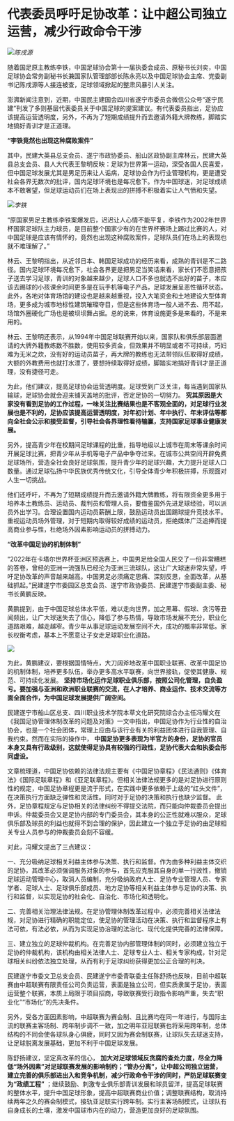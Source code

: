 # 代表委员呼吁足协改革：让中超公司独立运营，减少行政命令干涉

![](https://inews.gtimg.com/newsapp_bt/0/15672593570/1000)_陈戌源_

随着国足原主教练李铁，中国足球协会第十一届执委会成员、原秘书长刘奕，中国足球协会常务副秘书长兼国家队管理部部长陈永亮以及中国足球协会主席、党委副书记陈戌源等人接连被查，足球领域掀起的整肃风暴引人关注。

澎湃新闻注意到，近期，中国民主建国会四川省遂宁市委员会微信公众号“遂宁民建”刊发了多则基层代表委员关于中国足球的提案建议。有代表委员指出，足协应该提高运营透明度，另外，不再为了短期成绩提升而去邀请外籍大牌教练，脚踏实地搞好青训才是正道理。

**“李铁竟然也出现这种腐败案件”**

其中，民建大英县总支会员、遂宁市政协委员、船山区政协副主席林云，民建大英县总支会员、县人大代表王黎明反映：足球为世界第一运动，深受各国人民喜爱，但中国足球发展尤其是男足历来让人诟病，足球协会作为行业管理机构，更是遭受社会各界无数次的批评，国内足球环境也是每况愈下。作为中国球迷，对足球成绩本不敢奢望，但足球运动员们在场上表现出的拼搏不积极着实让人气愤和失望。

![](https://inews.gtimg.com/newsapp_bt/0/15455665060/1000)_李铁_

“原国家男足主教练李铁案爆发后，迟迟让人心情不能平复，李铁作为2002年世界杯国家足球队主力球员，是目前整个国家少有的在世界杯赛场上踢过比赛的人，对中国足球是应该有情怀的，竟然也出现这种腐败案件，足球队员们在场上的表现也就不难理解了。”

林云、王黎明指出，从近邻日本、韩国足球成功的经历来看，成熟的青训是不二路径。国内足球环境每况愈下，社会各界更是把男足当笑话来看，家长们不愿意把孩子送去学习足球，青训的对象越来越少，足球人口不多也就选不出好的苗子，本应该去踢球的小孩课余时间更多是在玩手机等电子产品，足球发展呈恶性循环状态。此外，各地对体育场馆的建设也是越来越重视，投入大笔资金和土地建设大型体育场，更多成为城市地标性建筑璀璨夺目，但是这些体育场一般人进不去、用不起，场馆外圈硬化广场也是被坝坝舞占据。总的说来，体育设施更多是来看的，不是来用的。

林云、王黎明还表示，从1994年中国足球联赛开始以来，国家队和俱乐部层面邀请的大牌外籍教练数不胜数，使用较多资金，但效果并不明显或者不可持续，巧妇难为无米之炊，没有好的运动员苗子，再大牌的教练也无法带领队伍取得好成绩，大额的外教费用也就打水漂了，要想持续取得好成绩，脚踏实地搞好青训才是正道理，没有捷径可走。

为此，他们建议，提高足球协会运营透明度。足球受到广泛关注，每当遇到国家队输球，足球协会就会迎来铺天盖地的批评，否定足协的一切努力。
**究其原因是大家没有看到足协的工作过程，一味关注比赛结果也是不客观全面的，对足球行业发展也是不利的，足协应该提高运营透明度，对年初计划、年中执行、年末评估等都向全社会公示和接受监督，引导社会各界理性看待输赢，支持国家足球事业健康发展。**

另外，提高青少年在校期间足球课程的比重，指导地级以上城市在周末等课余时间开展足球比赛，把青少年从手机等电子产品中争夺过来。在城市公共空间开辟免费足球场所，营造全社会良好足球氛围，提升青少年的足球兴趣，大力提升足球人口数量。通过足球弘扬中华民族优秀传统文化，引导全体青少年积极拼搏，乐观面对人生一切挑战。

他们还呼吁，不再为了短期成绩提升而去邀请外籍大牌教练，将有限资金更多用于培养本土教练员、运动员、裁判员和管理人员，要借鉴国外先进足球经验，可以派员外出学习。合理设置国内运动员薪酬上限，鼓励运动员出国踢球提升竞技水平。重视运动员场外管理，对于短期内取得较好成绩的运动员，拒绝媒体广泛追捧而提高商业参与性，杜绝场外因素影响运动员的拼搏动力。

**“改革中国足协的机制体制”**

“2022年在卡塔尔世界杯亚洲区预选赛上，中国男足给全国人民交了一份非常糟糕的答卷，曾经的亚洲一流强队已经沦为亚洲三流球队，这让广大球迷非常失望，呼吁足协改革的声音越来越高。中国男足必须痛定思痛、深刻反思，全面改革，从基础抓起。”民建遂宁市委园区总支会员、遂宁市政协委员、民建遂宁市委副主委、秘书长黄鹏反映。

黄鹏提到，由于中国足球总体水平低，难以走向世界，加之黑幕、假球、贪污等丑闻频出，让广大球迷失去了信心，降低了参与热情，导致市场发展不充分，职业化道路艰难，越走越窄。青少年从事足球运动发展空间不大，成功的概率非常低。家长权衡考虑，基本上不愿意让子女走足球职业化道路。

![](https://inews.gtimg.com/newsapp_bt/0/15672593577/1000)

为此，黄鹏建议，要根据国情特点，大刀阔斧地改革中国职业联赛、改革中国足协的机制体制，培养更多队伍，举办更多高水平联赛，向世界接轨，促使其健康、规范、可持续化发展。
**坚持市场化运作足球职业俱乐部，按照公司化管理，自负盈亏。要加强与亚洲和欧洲职业联赛的交流，在人才培养、商业运作、技术交流等方面全面合作，为中国足球发展提供广阔空间。**

民建遂宁市船山区总支、四川职业技术学院本草文化研究院综合办主任冯耀文在《我国足协管理体制改革的问题及对策》一文中指出，中国足协作为行业性的自治协会，也是一个社会团体，常理上应由与该行业有关的利益团体进行自我管理、自我约束。然而在实际的操作中，
**中国足协更多表现为半官方的身份，足协的官员本身又具有行政级别，这就使得足协具有较强的行政性，足协代表大会和执委会形同虚设。**

文章梳理道，中国足协依赖的法律法规主要有《中国足协章程》《民法通则》《体育法》《国际足联章程》和《亚足联章程》。但相关法律法规更多的是对足协进行原则性的规定，中国足协章程更是流于形式，在实践中更多依赖于上级的“红头文件”，在决策执行方面缺乏弹性和灵活性。同时对于足协的决策和执行也缺少监督。
此外，足协章程规定与足协相关的法律纠纷不得提交法院，而只能向仲裁委员会提出申诉。仲裁委员会又是足协内部的专门委员会，其本身的公正性就难以服众，足球俱乐部及球员的利益也就得不到合理的保护，因此建立一个独立于足协的由足球相关专业人员参与的仲裁委员会刻不容缓。

对此，冯耀文提出了三点建议：

一、充分吸纳足球相关利益主体参与决策、执行和监督。作为由多种利益主体交织的足协，其改革必须强调服务对象的参与，首先应克服其自身的单一行政性，撤销足球运动管理中心，取消人员编制，充分吸纳政府人士、足协专业管理人员、专家学者、足球人士、足球俱乐部成员、地方足协等相关利益主体参与足协的决策、执行和监督，以实现足协的社会化、自治化、市场化和透明化。

二、完善相关治理法律法规。在足协管理体制改革过程中，必须完善相关法律法规，对足协进行精确的职能定位，使足协的管理活动在决策、执行和监督程序上有法可依，有法必依，从而为实现足协治理的法治化、现代化提供完善的法律保障。

三、建立独立的足球仲裁机构。在完善足协内部管理体制的同时，必须建立独立于足协的仲裁机构，该机构由相关法律人士、足球专业人士、相关专家构成，针对足球相关纠纷依法独立处理，从而有利于足球纠纷获得更加公正合理的判决。

民建遂宁市委文卫总支会员、民建遂宁市委青联委主任陈舒扬也反映，目前中超联赛由中超联赛有限责任公司负责运营，表面是独立公司，但实质隶属于足协，表面运营整个联赛，本质上局限于项目招商，导致联赛受行政指令影响严重，失去“职业化”“市场化”的先决条件。

另外，受各方面因素影响，中超联赛为赛会制、且比赛均在同一年进行，与国际主流的联赛主客场制、跨年制步调不一致，加之明年亚冠联赛也将采用跨年制，总体结构的不同会使各球队身心俱疲，同时又因为赛会制联赛，让球队失去球迷支持，让足球脱离发展基础，更加不利于中国足球发展。

陈舒扬建议，坚定真改革的信心，
**加大对足球领域反贪腐的查处力度，尽全力降低“场外因素”对足球联赛发展的影响制约；“管办分离”，让中超公司独立运营，建立完善的俱乐部进出入和竞争机制，减少行政命令干涉的同时，严防足球联赛变为“政绩工程”**
；继续鼓励、刺激专业俱乐部青训发展和球员留洋，提高足球联赛的整体水平，提升中国足球形象，提高中超联赛商业价值；调整联赛结构，取消持续两年之久的赛会制模式，接轨亚足联实行跨年制。实行主客场制模式，让球队有自身成长的土壤，激发中国球市内在的动力，营造更加良好的足球氛围。

